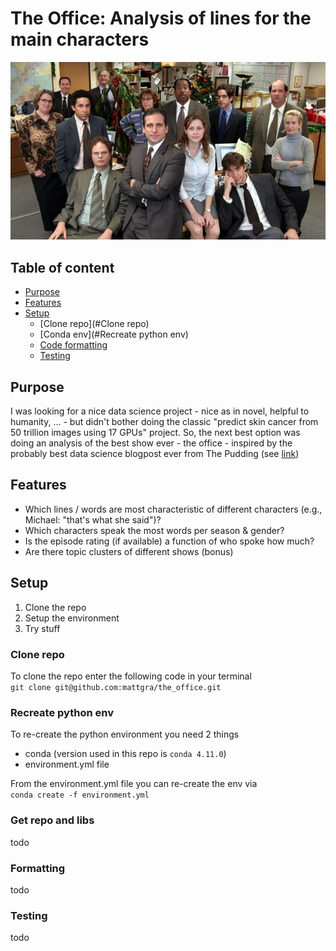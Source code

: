 # The Office: Analysis of lines for the main characters
![Alt text](docs/imgs/the-office-992x560.jpg?raw=true "The Office")

## Table of content

- [Purpose](#Purpose)
- [Features](#Features)
- [Setup](#Setup)
  - [Clone repo](#Clone repo)
  - [Conda env](#Recreate python env)
  - [Code formatting](#Formatting)
  - [Testing](#Testing)

## Purpose
I was looking for a nice data science project - nice as in novel, helpful to humanity, ... - but didn't bother doing the classic "predict skin cancer from 50 trillion images using 17 GPUs" project.
So, the next best option was doing an analysis of the best show ever - the office - inspired by the probably best data science blogpost ever from The Pudding (see [link](https://pudding.cool/2017/09/hip-hop-words/))

## Features
- Which lines / words are most characteristic of different characters (e.g., Michael: "that's what she said")?
- Which characters speak the most words per season & gender?
- Is the episode rating (if available) a function of who spoke how much?
- Are there topic clusters of different shows (bonus)

## Setup

1. Clone the repo
2. Setup the environment
3. Try stuff

### Clone repo
To clone the repo enter the following code in your terminal  
```git clone git@github.com:mattgra/the_office.git```

### Recreate python env
To re-create the python environment you need 2 things  
- conda (version used in this repo is `conda 4.11.0`)
- environment.yml file 

From the environment.yml file you can re-create the env via  
```conda create -f environment.yml```

### Get repo and libs
todo

### Formatting
todo

### Testing
todo